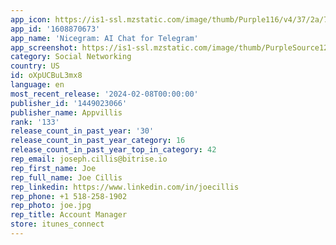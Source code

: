 ```yaml
---
app_icon: https://is1-ssl.mzstatic.com/image/thumb/Purple116/v4/37/2a/7b/372a7be9-0bbd-ef22-e36e-e9210a6698c1/AppIconLLC-0-0-1x_U007emarketing-0-7-0-0-85-220.png/1024x1024bb.png
app_id: '1608870673'
app_name: 'Nicegram: AI Chat for Telegram'
app_screenshot: https://is1-ssl.mzstatic.com/image/thumb/PurpleSource126/v4/dc/66/0a/dc660a51-768b-a6fd-85a4-dbdaf934f991/e3bbea05-d896-4835-9728-c915f2634c6e_1.jpg/1284x2778bb.png
category: Social Networking
country: US
id: oXpUCBuL3mx8
language: en
most_recent_release: '2024-02-08T00:00:00'
publisher_id: '1449023066'
publisher_name: Appvillis
rank: '133'
release_count_in_past_year: '30'
release_count_in_past_year_category: 16
release_count_in_past_year_top_in_category: 42
rep_email: joseph.cillis@bitrise.io
rep_first_name: Joe
rep_full_name: Joe Cillis
rep_linkedin: https://www.linkedin.com/in/joecillis
rep_phone: +1 518-258-1902
rep_photo: joe.jpg
rep_title: Account Manager
store: itunes_connect
---
```

